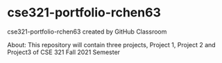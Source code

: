 # cse321-portfolio-rchen63
cse321-portfolio-rchen63 created by GitHub Classroom

About:
  This repository will contain three projects, Project 1, Project 2 and Project3 of CSE 321 Fall 2021 Semester
